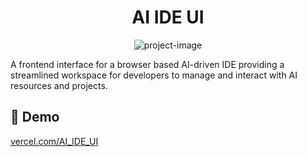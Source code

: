 <h1 align="center" id="title">AI IDE UI</h1>

<p align="center"><img src="https://socialify.git.ci/6NineLives/AI_IDE_UI/image?font=Inter&amp;language=1&amp;logo=https%3A%2F%2Fi.ibb.co%2Fx8CsgwBY%2FChuuniverse-White-Icon-PNG.png&amp;name=1&amp;owner=1&amp;pattern=Circuit+Board&amp;stargazers=1&amp;theme=Auto" alt="project-image"></p>

<p id="description">A frontend interface for a browser based AI-driven IDE providing a streamlined workspace for developers to manage and interact with AI resources and projects.</p>

<h2>🚀 Demo</h2>

[vercel.com/AI\_IDE\_UI](vercel.com/AI_IDE_UI)
